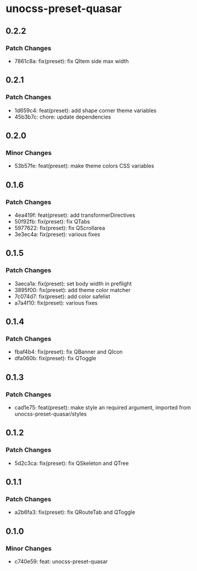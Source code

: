 # unocss-preset-quasar

## 0.2.2

### Patch Changes

- 7861c8a: fix(preset): fix QItem side max width

## 0.2.1

### Patch Changes

- 1d659c4: feat(preset): add shape corner theme variables
- 45b3b7c: chore: update dependencies

## 0.2.0

### Minor Changes

- 53b57fe: feat(preset): make theme colors CSS variables

## 0.1.6

### Patch Changes

- 4ea419f: feat(preset): add transformerDirectives
- 50f92fb: fix(preset): fix QTabs
- 5977622: fix(preset): fix QScrollarea
- 3e3ec4a: fix(preset): various fixes

## 0.1.5

### Patch Changes

- 3aeca1a: fix(preset): set body width in preflight
- 3895f00: fix(preset): add theme color matcher
- 7c074d7: fix(preset): add color safelist
- a7a4f10: fix(preset): various fixes

## 0.1.4

### Patch Changes

- fbaf4b4: fix(preset): fix QBanner and QIcon
- dfa060b: fix(preset): fix QToggle

## 0.1.3

### Patch Changes

- cad1e75: feat(preset): make style an required argument, imported from unocss-preset-quasar/styles

## 0.1.2

### Patch Changes

- 5d2c3ca: fix(preset): fix QSkeleton and QTree

## 0.1.1

### Patch Changes

- a2b6fa3: fix(preset): fix QRouteTab and QToggle

## 0.1.0

### Minor Changes

- c740e59: feat: unocss-preset-quasar
